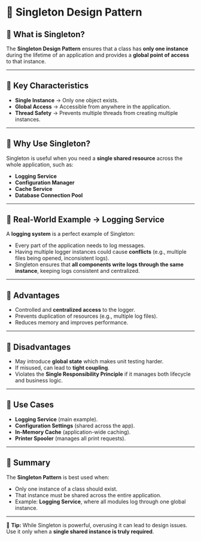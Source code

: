 ﻿# 📘 Singleton Design Pattern  

## 🔹 What is Singleton?  
The **Singleton Design Pattern** ensures that a class has **only one instance** during the lifetime of an application and provides a **global point of access** to that instance.  

---

## 🔹 Key Characteristics  
- **Single Instance** → Only one object exists.  
- **Global Access** → Accessible from anywhere in the application.  
- **Thread Safety** → Prevents multiple threads from creating multiple instances.  

---

## 🔹 Why Use Singleton?  
Singleton is useful when you need a **single shared resource** across the whole application, such as:  
- **Logging Service**  
- **Configuration Manager**  
- **Cache Service**  
- **Database Connection Pool**  

---

## 🔹 Real-World Example → Logging Service  
A **logging system** is a perfect example of Singleton:  
- Every part of the application needs to log messages.  
- Having multiple logger instances could cause **conflicts** (e.g., multiple files being opened, inconsistent logs).  
- Singleton ensures that **all components write logs through the same instance**, keeping logs consistent and centralized.  

---

## 🔹 Advantages  
- Controlled and **centralized access** to the logger.  
- Prevents duplication of resources (e.g., multiple log files).  
- Reduces memory and improves performance.  
---

## 🔹 Disadvantages  
- May introduce **global state** which makes unit testing harder.  
- If misused, can lead to **tight coupling**.  
- Violates the **Single Responsibility Principle** if it manages both lifecycle and business logic.  

---

## 🔹 Use Cases  
- **Logging Service** (main example).  
- **Configuration Settings** (shared across the app).  
- **In-Memory Cache** (application-wide caching).  
- **Printer Spooler** (manages all print requests).  

---

## 🔹 Summary  
The **Singleton Pattern** is best used when:  
- Only one instance of a class should exist.  
- That instance must be shared across the entire application.  
- Example: **Logging Service**, where all modules log through one global instance.  

---

📌 **Tip:** While Singleton is powerful, overusing it can lead to design issues. Use it only when a **single shared instance is truly required**.  